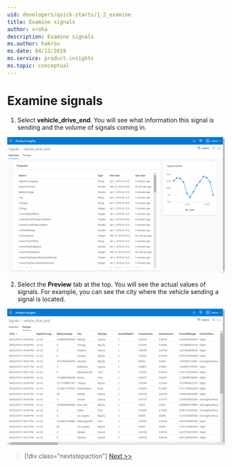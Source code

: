 ```yaml
---
uid: developers/quick-starts/1_2_examine
title: Examine signals
author: vroha
description: Examine signals
ms.author: hakrou
ms.date: 04/12/2019
ms.service: product-insights
ms.topic: conceptual
---
```


# Examine signals

1. Select **vehicle_drive_end**. You will see what information this signal is sending and the volume of signals coming in. 

![Signal details page](/images/quick-starts/1_Signal_detail1.png)

2. Select the **Preview** tab at the top. You will see the actual values of signals. For example, you can see the city where the vehicle sending a signal is located. 

![Signal details page preview tab](/images/quick-starts/1_Signal_detail2.png)

> [!div class="nextstepaction"]
> [Next >>](1_3_explore.md)

